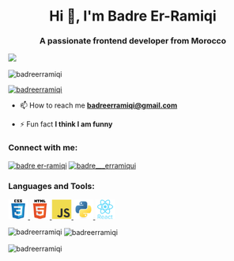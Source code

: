 <h1 align="center">Hi 👋, I'm Badre Er-Ramiqi</h1>
<h3 align="center">A passionate frontend developer from Morocco</h3>
<img src="![download](https://github.com/badreerramiqi/badreerramiqi/assets/147147111/491856d5-5223-4c1d-8113-82b05b27ea81)">



<p align="left"> <img src="https://komarev.com/ghpvc/?username=badreerramiqi&label=Profile%20views&color=0e75b6&style=flat" alt="badreerramiqi" /> </p>

<p align="left"> <a href="https://github.com/ryo-ma/github-profile-trophy"><img src="https://github-profile-trophy.vercel.app/?username=badreerramiqi" alt="badreerramiqi" /></a> </p>

- 📫 How to reach me **badreerramiqi@gmail.com**

- ⚡ Fun fact **I think I am funny**

<h3 align="left">Connect with me:</h3>
<p align="left">
<a href="https://fb.com/badre er-ramiqi" target="blank"><img align="center" src="https://raw.githubusercontent.com/rahuldkjain/github-profile-readme-generator/master/src/images/icons/Social/facebook.svg" alt="badre er-ramiqi" height="30" width="40" /></a>
<a href="https://instagram.com/badre___erramiqui" target="blank"><img align="center" src="https://raw.githubusercontent.com/rahuldkjain/github-profile-readme-generator/master/src/images/icons/Social/instagram.svg" alt="badre___erramiqui" height="30" width="40" /></a>
</p>

<h3 align="left">Languages and Tools:</h3>
<p align="left"> <a href="https://www.w3schools.com/css/" target="_blank" rel="noreferrer"> <img src="https://raw.githubusercontent.com/devicons/devicon/master/icons/css3/css3-original-wordmark.svg" alt="css3" width="40" height="40"/> </a> <a href="https://www.w3.org/html/" target="_blank" rel="noreferrer"> <img src="https://raw.githubusercontent.com/devicons/devicon/master/icons/html5/html5-original-wordmark.svg" alt="html5" width="40" height="40"/> </a> <a href="https://developer.mozilla.org/en-US/docs/Web/JavaScript" target="_blank" rel="noreferrer"> <img src="https://raw.githubusercontent.com/devicons/devicon/master/icons/javascript/javascript-original.svg" alt="javascript" width="40" height="40"/> </a> <a href="https://www.python.org" target="_blank" rel="noreferrer"> <img src="https://raw.githubusercontent.com/devicons/devicon/master/icons/python/python-original.svg" alt="python" width="40" height="40"/> </a> <a href="https://reactjs.org/" target="_blank" rel="noreferrer"> <img src="https://raw.githubusercontent.com/devicons/devicon/master/icons/react/react-original-wordmark.svg" alt="react" width="40" height="40"/> </a> </p>

<p><img align="left" src="https://github-readme-stats.vercel.app/api/top-langs?username=badreerramiqi&show_icons=true&locale=en&layout=compact" alt="badreerramiqi" /></p>

<p>&nbsp;<img align="center" src="https://github-readme-stats.vercel.app/api?username=badreerramiqi&show_icons=true&locale=en" alt="badreerramiqi" /></p>

<p><img align="center" src="https://github-readme-streak-stats.herokuapp.com/?user=badreerramiqi&" alt="badreerramiqi" /></p>

